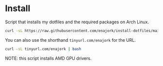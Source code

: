 # Install
Script that installs my dotfiles and the required packages on Arch Linux.

```sh
curl -sL https://raw.githubusercontent.com/enajork/install-dotfiles/main/run.sh | bash
```

You can also use the shorthand `tinyurl.com/enajork` for the URL.

```sh
curl -sL tinyurl.com/enajork | bash
```

NOTE: this script installs AMD GPU drivers.
